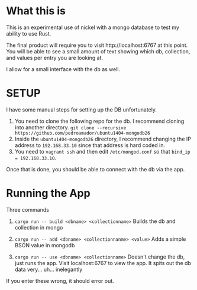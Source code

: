 What this is
============

This is an experimental use of nickel with a mongo database to test my ability to use Rust.

The final product will require you to visit http://localhost:6767 at this point. You will be able to see a small amount of text showing which db, collection, and values per entry you are looking at.

I allow for a small interface with the db as well.

SETUP
=====

I have some manual steps for setting up the DB unfortunately.

1. You need to clone the following repo for the db. I recommend cloning into another directory.
   `git clone --recursive https://github.com/pedroamador/ubuntu1404-mongodb26`
2. Inside the `ubuntu1404-mongodb26` directory, I recommend changing the IP address to `192.168.33.10` since that address is hard coded in.
3. You need to `vagrant ssh` and then edit `/etc/mongod.conf` so that `bind_ip = 192.168.33.10`.

Once that is done, you should be able to connect with the db via the app.

Running the App
===============

Three commands

1. `cargo run -- build <dbname> <collectionname>`
  Builds the db and collection in mongo

2. `cargo run -- add <dbname> <collectionnanme> <value>`
  Adds a simple BSON value in mongodb

3. `cargo run -- use <dbname> <collectionname>`
  Doesn't change the db, just runs the app. Visit localhost:6767 to view the app. It spits out the db data very... uh... inelegantly

If you enter these wrong, it should error out.
